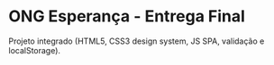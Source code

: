 # ONG Esperança - Entrega Final

Projeto integrado (HTML5, CSS3 design system, JS SPA, validação e localStorage).
